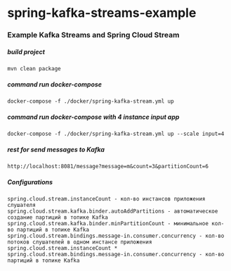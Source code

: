 # spring-kafka-streams-example

### Example Kafka Streams and Spring Cloud Stream

##### build project
```
mvn clean package
```

##### command run docker-compose
```
docker-compose -f ./docker/spring-kafka-stream.yml up
```

##### command run docker-compose with 4 instance input app
```
docker-compose -f ./docker/spring-kafka-stream.yml up --scale input=4
```

##### rest for send messages to Kafka
```
http://localhost:8081/message?message=m&count=3&partitionCount=6
```

##### Configurations
```
spring.cloud.stream.instanceCount - кол-во инстансов приложения слушателя
spring.cloud.stream.kafka.binder.autoAddPartitions - автоматическое создание партиций в топике Kafka
spring.cloud.stream.kafka.binder.minPartitionCount - минимальное кол-во партиций в топике Kafka
spring.cloud.stream.bindings.message-in.consumer.concurrency - кол-во потоков слушателей в одном инстансе приложения
spring.cloud.stream.instanceCount * spring.cloud.stream.bindings.message-in.consumer.concurrency - кол-во партиций в топике Kafka
```
